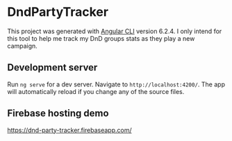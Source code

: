 # DndPartyTracker

This project was generated with [Angular CLI](https://github.com/angular/angular-cli) version 6.2.4.
I only intend for this tool to help me track my DnD groups stats as they play a new campaign.

## Development server

Run `ng serve` for a dev server. Navigate to `http://localhost:4200/`. The app will automatically reload if you change any of the source files.

## Firebase hosting demo

https://dnd-party-tracker.firebaseapp.com/
